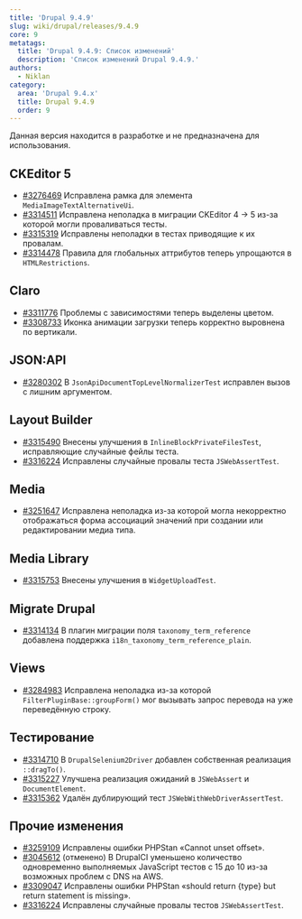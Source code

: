 ```yaml
---
title: 'Drupal 9.4.9'
slug: wiki/drupal/releases/9.4.9
core: 9
metatags:
  title: 'Drupal 9.4.9: Список изменений'
  description: 'Список изменений Drupal 9.4.9.'
authors:
  - Niklan
category:
  area: 'Drupal 9.4.x'
  title: Drupal 9.4.9
  order: 9
---
```


<Aside type="warning">

Данная версия находится в разработке и не предназначена для использования.

</Aside>

## CKEditor 5

- [#3276469](https://www.drupal.org/node/3276469) Исправлена рамка для элемента `MediaImageTextAlternativeUi`.
- [#3314511](https://www.drupal.org/node/3314511) Исправлена неполадка в миграции CKEditor 4 → 5 из-за которой могли проваливаться тесты.
- [#3315319](https://www.drupal.org/node/3315319) Исправлены неполадки в тестах приводящие к их провалам.
- [#3314478](https://www.drupal.org/node/3314478) Правила для глобальных аттрибутов теперь упрощаются в `HTMLRestrictions`.

## Claro

- [#3311776](https://www.drupal.org/node/3311776) Проблемы с зависимостями теперь выделены цветом.
- [#3308733](https://www.drupal.org/node/3308733) Иконка анимации загрузки теперь корректно выровнена по вертикали.

## JSON:API

- [#3280302](https://www.drupal.org/node/3280302) В `JsonApiDocumentTopLevelNormalizerTest` исправлен вызов с лишним аргументом.

## Layout Builder

- [#3315490](https://www.drupal.org/node/3315490) Внесены улучшения в `InlineBlockPrivateFilesTest`, исправляющие случайные фейлы теста.
- [#3316224](https://www.drupal.org/node/3316224) Исправлены случайные провалы теста `JSWebAssertTest`.

## Media

- [#3251647](https://www.drupal.org/node/3251647) Исправлена неполадка из-за которой могла некорректно отображаться форма ассоциаций значений при создании или редактировании медиа типа.

## Media Library

- [#3315753](https://www.drupal.org/node/3315753) Внесены улучшения в `WidgetUploadTest`.

## Migrate Drupal

- [#3314134](https://www.drupal.org/node/3314134) В плагин миграции поля `taxonomy_term_reference` добавлена поддержка `i18n_taxonomy_term_reference_plain`.

## Views

- [#3284983](https://www.drupal.org/node/3284983) Исправлена неполадка из-за которой `FilterPluginBase::groupForm()` мог вызывать запрос перевода на уже переведённую строку.

## Тестирование

- [#3314710](https://www.drupal.org/node/3314710) В `DrupalSelenium2Driver` добавлен собственная реализация `::dragTo()`.
- [#3315227](https://www.drupal.org/node/3315227) Улучшена реализация ожиданий в `JSWebAssert` и `DocumentElement`.
- [#3315362](https://www.drupal.org/node/3315362) Удалён дублирующий тест `JSWebWithWebDriverAssertTest`.

## Прочие изменения

- [#3259109](https://www.drupal.org/node/3259109) Исправлены ошибки PHPStan «Cannot unset offset».
- [#3045612](https://www.drupal.org/node/3045612) (отменено) В DrupalCI уменьшено количество одновременно выполняемых JavaScript тестов с 15 до 10 из-за возможных проблем с DNS на AWS.
- [#3309047](https://www.drupal.org/node/3309047) Исправлены ошибки PHPStan «should return {type} but return statement is missing».
- [#3316224](https://www.drupal.org/node/3316224) Исправлены случайные провалы тестов `JSWebAssertTest`.